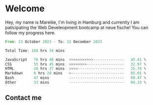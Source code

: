# Welcome

Hey, my name is Mareike, I'm living in Hamburg and currently I am paticipating the Web Develeopment bootcamp at neue fische!
You can follow my progress here.

<!--START_SECTION:waka-->

```rust
From: 23 October 2023 - To: 12 December 2023

Total Time: 168 hrs 34 mins

JavaScript   76 hrs 48 mins  >>>>>>>>>>>--------------   45.41 %
CSS          55 hrs 45 mins  >>>>>>>>-----------------   32.97 %
HTML         26 hrs 37 mins  >>>>---------------------   15.74 %
Markdown     8 hrs 28 mins   >------------------------   05.01 %
Bash         47 mins         -------------------------   00.47 %
Other        33 mins         -------------------------   00.33 %
```

<!--END_SECTION:waka-->

## Contact me




